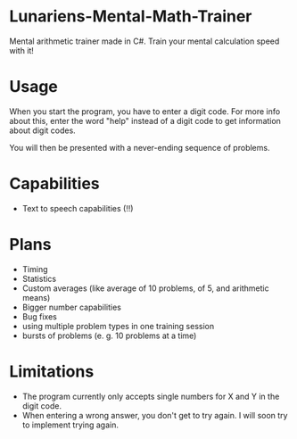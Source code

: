 # Lunariens-Mental-Math-Trainer
Mental arithmetic trainer made in C#. Train your mental calculation speed with it!

# Usage
When you start the program, you have to enter a digit code. For more info about this, enter the word "help" instead of a digit code to get information about digit codes.

You will then be presented with a never-ending sequence of problems.

# Capabilities
* Text to speech capabilities (!!)

# Plans
* Timing
* Statistics
* Custom averages (like average of 10 problems, of 5, and arithmetic means)
* Bigger number capabilities
* Bug fixes
* using multiple problem types in one training session
* bursts of problems (e. g. 10 problems at a time)

# Limitations
* The program currently only accepts single numbers for X and Y in the digit code.
* When entering a wrong answer, you don't get to try again. I will soon try to implement trying again.
